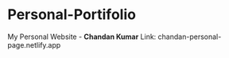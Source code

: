 # Personal-Portifolio
My Personal Website - **Chandan Kumar**
Link: chandan-personal-page.netlify.app
